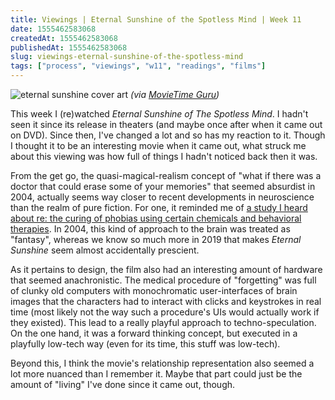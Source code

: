 ```yaml
---
title: Viewings | Eternal Sunshine of the Spotless Mind | Week 11
date: 1555462583068
createdAt: 1555462583068
publishedAt: 1555462583068
slug: viewings-eternal-sunshine-of-the-spotless-mind
tags: ["process", "viewings", "w11", "readings", "films"]
---
```


![eternal sunshine cover art](https://cdn-images-1.medium.com/max/2600/1*-liR3H_fmJemOp4qOUfpyA.jpeg)
_(via [MovieTime Guru](https://movietime.guru/why-you-should-watch-eternal-sunshine-of-the-spotless-mind-7028ce56b894))_

This week I (re)watched _Eternal Sunshine of The Spotless Mind_. I hadn't seen it since its release in theaters (and maybe once after when it came out on DVD). Since then, I've changed a lot and so has my reaction to it. Though I thought it to be an interesting movie when it came out, what struck me about this viewing was how full of things I hadn't noticed back then it was.

From the get go, the quasi-magical-realism concept of "what if there was a doctor that could erase some of your memories" that seemed absurdist in 2004, actually seems way closer to recent developments in neuroscience than the realm of pure fiction. For one, it reminded me of [a study I heard about re: the curing of phobias using certain chemicals and behavioral therapies](https://www.thedailybeast.com/meet-the-doctor-curing-fear-with-a-single-pill). In 2004, this kind of approach to the brain was treated as "fantasy", whereas we know so much more in 2019 that makes _Eternal Sunshine_ seem almost accidentally prescient.

As it pertains to design, the film also had an interesting amount of hardware that seemed anachronistic. The medical procedure of "forgetting" was full of clunky old computers with monochromatic user-interfaces of brain images that the characters had to interact with clicks and keystrokes in real time (most likely not the way such a procedure's UIs would actually work if they existed). This lead to a really playful approach to techno-speculation. On the one hand, it was a forward thinking concept, but executed in a playfully low-tech way (even for its time, this stuff was low-tech).

Beyond this, I think the movie's relationship representation also seemed a lot more nuanced than I remember it. Maybe that part could just be the amount of "living" I've done since it came out, though.
